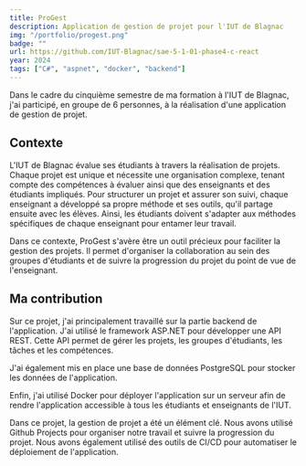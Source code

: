 ```yaml
---
title: ProGest
description: Application de gestion de projet pour l'IUT de Blagnac
img: "/portfolio/progest.png"
badge: ""
url: https://github.com/IUT-Blagnac/sae-5-1-01-phase4-c-react
year: 2024
tags: ["C#", "aspnet", "docker", "backend"]
---
```

Dans le cadre du cinquième semestre de ma formation à l'IUT de Blagnac, j'ai participé, en groupe de 6 personnes, à la réalisation d'une application de gestion de projet. 

## Contexte

L'IUT de Blagnac évalue ses étudiants à travers la réalisation de projets. Chaque projet est unique et nécessite une organisation complexe, tenant compte des compétences à évaluer ainsi que des enseignants et des étudiants impliqués. Pour structurer un projet et assurer son suivi, chaque enseignant a développé sa propre méthode et ses outils, qu'il partage ensuite avec les élèves. Ainsi, les étudiants doivent s'adapter aux méthodes spécifiques de chaque enseignant pour entamer leur travail.

Dans ce contexte, ProGest s'avère être un outil précieux pour faciliter la gestion des projets. Il permet d'organiser la collaboration au sein des groupes d'étudiants et de suivre la progression du projet du point de vue de l'enseignant.

## Ma contribution

Sur ce projet, j'ai principalement travaillé sur la partie backend de l'application. J'ai utilisé le framework ASP.NET pour développer une API REST. Cette API permet de gérer les projets, les groupes d'étudiants, les tâches et les compétences. 

J'ai également mis en place une base de données PostgreSQL pour stocker les données de l'application. 

Enfin, j'ai utilisé Docker pour déployer l'application sur un serveur afin de rendre l'application accessible à tous les étudiants et enseignants de l'IUT.

Dans ce projet, la gestion de projet a été un élément clé. Nous avons utilisé Github Projects pour organiser notre travail et suivre la progression du projet. Nous avons également utilisé des outils de CI/CD pour automatiser le déploiement de l'application. 